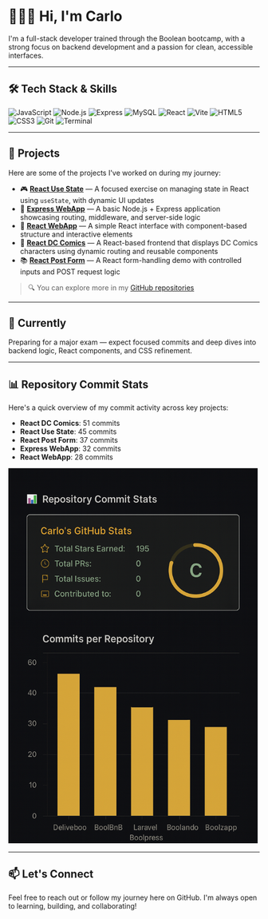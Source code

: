 # 🧑‍💻🚀 Hi, I'm Carlo

I'm a full-stack developer trained through the Boolean bootcamp, with a strong focus on backend development and a passion for clean, accessible interfaces.

---

## 🛠 Tech Stack & Skills

![JavaScript](https://img.shields.io/badge/-JavaScript-F7DF1E?style=flat&logo=javascript&logoColor=000)
![Node.js](https://img.shields.io/badge/-Node.js-339933?style=flat&logo=node.js&logoColor=white)
![Express](https://img.shields.io/badge/-Express.js-000000?style=flat&logo=express&logoColor=white)
![MySQL](https://img.shields.io/badge/-MySQL-4479A1?style=flat&logo=mysql&logoColor=white)
![React](https://img.shields.io/badge/-React-61DAFB?style=flat&logo=react&logoColor=000)
![Vite](https://img.shields.io/badge/-Vite-646CFF?style=flat&logo=vite&logoColor=white)
![HTML5](https://img.shields.io/badge/-HTML5-E34F26?style=flat&logo=html5&logoColor=white)
![CSS3](https://img.shields.io/badge/-CSS3-1572B6?style=flat&logo=css3&logoColor=white)
![Git](https://img.shields.io/badge/-Git-F05032?style=flat&logo=git&logoColor=white)
![Terminal](https://img.shields.io/badge/-Terminal-000000?style=flat&logo=gnubash&logoColor=white)

---

## 🚀 Projects

Here are some of the projects I've worked on during my journey:

- 🎮 [**React Use State**](https://github.com/CarloMart88/react-use-state) — A focused exercise on managing state in React using `useState`, with dynamic UI updates
- 🛒 [**Express WebApp**](https://github.com/CarloMart88/webapp-express) — A basic Node.js + Express application showcasing routing, middleware, and server-side logic
- 🧾 [**React WebApp**](https://github.com/CarloMart88/webapp-react) — A simple React interface with component-based structure and interactive elements
- 🦸 [**React DC Comics**](https://github.com/CarloMart88/react-dc-comics) — A React-based frontend that displays DC Comics characters using dynamic routing and reusable components
- 📚 [**React Post Form**](https://github.com/CarloMart88/react-post-form) — A React form-handling demo with controlled inputs and POST request logic

> 🔍 You can explore more in my [GitHub repositories](https://github.com/CarloMart88?tab=repositories)

---

## 🎯 Currently

Preparing for a major exam — expect focused commits and deep dives into backend logic, React components, and CSS refinement.

---

## 📊 Repository Commit Stats

Here's a quick overview of my commit activity across key projects:

- **React DC Comics**: 51 commits
- **React Use State**: 45 commits
- **React Post Form**: 37 commits
- **Express WebApp**: 32 commits
- **React WebApp**: 28 commits

<img src="./graphics.png" width="500"/>

---

## 📫 Let's Connect

Feel free to reach out or follow my journey here on GitHub. I'm always open to learning, building, and collaborating!
